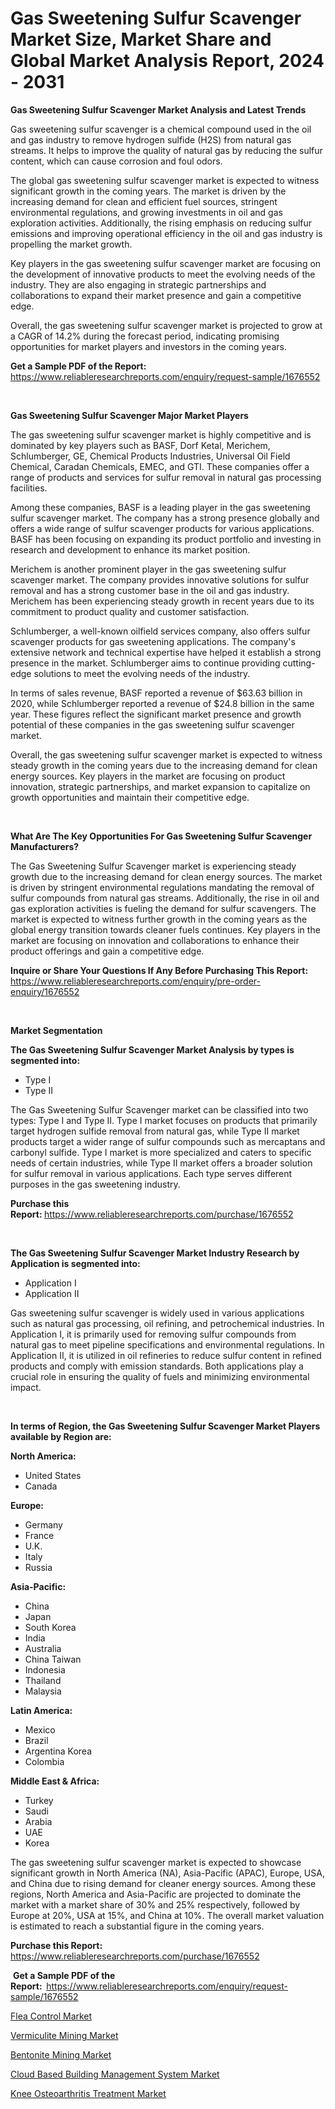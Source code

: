 <p><h1>Gas Sweetening Sulfur Scavenger Market Size, Market Share and Global Market Analysis Report, 2024 - 2031</h1></p><p><strong>Gas Sweetening Sulfur Scavenger Market Analysis and Latest Trends</strong></p>
<p><p>Gas sweetening sulfur scavenger is a chemical compound used in the oil and gas industry to remove hydrogen sulfide (H2S) from natural gas streams. It helps to improve the quality of natural gas by reducing the sulfur content, which can cause corrosion and foul odors.</p><p>The global gas sweetening sulfur scavenger market is expected to witness significant growth in the coming years. The market is driven by the increasing demand for clean and efficient fuel sources, stringent environmental regulations, and growing investments in oil and gas exploration activities. Additionally, the rising emphasis on reducing sulfur emissions and improving operational efficiency in the oil and gas industry is propelling the market growth.</p><p>Key players in the gas sweetening sulfur scavenger market are focusing on the development of innovative products to meet the evolving needs of the industry. They are also engaging in strategic partnerships and collaborations to expand their market presence and gain a competitive edge.</p><p>Overall, the gas sweetening sulfur scavenger market is projected to grow at a CAGR of 14.2% during the forecast period, indicating promising opportunities for market players and investors in the coming years.</p></p>
<p><strong>Get a Sample PDF of the Report:&nbsp;</strong> <a href="https://www.reliableresearchreports.com/enquiry/request-sample/1676552">https://www.reliableresearchreports.com/enquiry/request-sample/1676552</a></p>
<p>&nbsp;</p>
<p><strong>Gas Sweetening Sulfur Scavenger Major Market Players</strong></p>
<p><p>The gas sweetening sulfur scavenger market is highly competitive and is dominated by key players such as BASF, Dorf Ketal, Merichem, Schlumberger, GE, Chemical Products Industries, Universal Oil Field Chemical, Caradan Chemicals, EMEC, and GTI. These companies offer a range of products and services for sulfur removal in natural gas processing facilities.</p><p>Among these companies, BASF is a leading player in the gas sweetening sulfur scavenger market. The company has a strong presence globally and offers a wide range of sulfur scavenger products for various applications. BASF has been focusing on expanding its product portfolio and investing in research and development to enhance its market position.</p><p>Merichem is another prominent player in the gas sweetening sulfur scavenger market. The company provides innovative solutions for sulfur removal and has a strong customer base in the oil and gas industry. Merichem has been experiencing steady growth in recent years due to its commitment to product quality and customer satisfaction.</p><p>Schlumberger, a well-known oilfield services company, also offers sulfur scavenger products for gas sweetening applications. The company's extensive network and technical expertise have helped it establish a strong presence in the market. Schlumberger aims to continue providing cutting-edge solutions to meet the evolving needs of the industry.</p><p>In terms of sales revenue, BASF reported a revenue of $63.63 billion in 2020, while Schlumberger reported a revenue of $24.8 billion in the same year. These figures reflect the significant market presence and growth potential of these companies in the gas sweetening sulfur scavenger market.</p><p>Overall, the gas sweetening sulfur scavenger market is expected to witness steady growth in the coming years due to the increasing demand for clean energy sources. Key players in the market are focusing on product innovation, strategic partnerships, and market expansion to capitalize on growth opportunities and maintain their competitive edge.</p></p>
<p>&nbsp;</p>
<p><strong>What Are The Key Opportunities For Gas Sweetening Sulfur Scavenger Manufacturers?</strong></p>
<p><p>The Gas Sweetening Sulfur Scavenger market is experiencing steady growth due to the increasing demand for clean energy sources. The market is driven by stringent environmental regulations mandating the removal of sulfur compounds from natural gas streams. Additionally, the rise in oil and gas exploration activities is fueling the demand for sulfur scavengers. The market is expected to witness further growth in the coming years as the global energy transition towards cleaner fuels continues. Key players in the market are focusing on innovation and collaborations to enhance their product offerings and gain a competitive edge.</p></p>
<p><strong>Inquire or Share Your Questions If Any Before Purchasing This Report:</strong> <a href="https://www.reliableresearchreports.com/enquiry/pre-order-enquiry/1676552">https://www.reliableresearchreports.com/enquiry/pre-order-enquiry/1676552</a></p>
<p>&nbsp;</p>
<p><strong>Market Segmentation</strong></p>
<p><strong>The Gas Sweetening Sulfur Scavenger Market Analysis by types is segmented into:</strong></p>
<p><ul><li>Type I</li><li>Type II</li></ul></p>
<p><p>The Gas Sweetening Sulfur Scavenger market can be classified into two types: Type I and Type II. Type I market focuses on products that primarily target hydrogen sulfide removal from natural gas, while Type II market products target a wider range of sulfur compounds such as mercaptans and carbonyl sulfide. Type I market is more specialized and caters to specific needs of certain industries, while Type II market offers a broader solution for sulfur removal in various applications. Each type serves different purposes in the gas sweetening industry.</p></p>
<p><strong>Purchase this Report:&nbsp;</strong><a href="https://www.reliableresearchreports.com/purchase/1676552">https://www.reliableresearchreports.com/purchase/1676552</a></p>
<p>&nbsp;</p>
<p><strong>The Gas Sweetening Sulfur Scavenger Market Industry Research by Application is segmented into:</strong></p>
<p><ul><li>Application I</li><li>Application II</li></ul></p>
<p><p>Gas sweetening sulfur scavenger is widely used in various applications such as natural gas processing, oil refining, and petrochemical industries. In Application I, it is primarily used for removing sulfur compounds from natural gas to meet pipeline specifications and environmental regulations. In Application II, it is utilized in oil refineries to reduce sulfur content in refined products and comply with emission standards. Both applications play a crucial role in ensuring the quality of fuels and minimizing environmental impact.</p></p>
<p>&nbsp;</p>
<p><strong>In terms of Region, the Gas Sweetening Sulfur Scavenger Market Players available by Region are:</strong></p>
<p>
    <p> <strong> North America: </strong>
        <ul>
            <li>United States</li>
            <li>Canada</li>
        </ul>
        </p> 
    <p> <strong> Europe: </strong>
        <ul>
            <li>Germany</li>
            <li>France</li>
            <li>U.K.</li>
            <li>Italy</li>
            <li>Russia</li>
        </ul>
        </p> 
    <p> <strong> Asia-Pacific: </strong>
        <ul>
            <li>China</li>
            <li>Japan</li>
            <li>South Korea</li>
            <li>India</li>
            <li>Australia</li>
            <li>China Taiwan</li>
            <li>Indonesia</li>
            <li>Thailand</li>
            <li>Malaysia</li>
        </ul>
        </p> 
    <p> <strong> Latin America: </strong>
        <ul>
            <li>Mexico</li>
            <li>Brazil</li>
            <li>Argentina Korea</li>
            <li>Colombia</li>
        </ul>
        </p> 
    <p> <strong> Middle East & Africa: </strong>
        <ul>
            <li>Turkey</li>
            <li>Saudi</li>
            <li>Arabia</li>
            <li>UAE</li>
            <li>Korea</li>
        </ul>
    </p>
    </p>
<p><p>The gas sweetening sulfur scavenger market is expected to showcase significant growth in North America (NA), Asia-Pacific (APAC), Europe, USA, and China due to rising demand for cleaner energy sources. Among these regions, North America and Asia-Pacific are projected to dominate the market with a market share of 30% and 25% respectively, followed by Europe at 20%, USA at 15%, and China at 10%. The overall market valuation is estimated to reach a substantial figure in the coming years.</p></p>
<p><strong>Purchase this Report: </strong><a href="https://www.reliableresearchreports.com/purchase/1676552">https://www.reliableresearchreports.com/purchase/1676552</a></p>
<p>&nbsp;<strong>Get a Sample PDF of the Report:&nbsp;&nbsp;</strong><a href="https://www.reliableresearchreports.com/enquiry/request-sample/1676552">https://www.reliableresearchreports.com/enquiry/request-sample/1676552</a></p>
<p><strong></strong></p>
<p><p><a href="https://github.com/nicholepatriciadoylenwnrjr0/Market-Research-Report-List-1/blob/main/flea-control-market.md">Flea Control Market</a></p><p><a href="https://medium.com/@eldabernier/vermiculite-mining-market-comprehensive-assessment-by-type-application-and-geography-ffacb60a9ba9">Vermiculite Mining Market</a></p><p><a href="https://medium.com/@eldabernier/bentonite-mining-market-the-key-to-successful-business-strategy-forecast-till-2031-902250a77df6">Bentonite Mining Market</a></p><p><a href="https://medium.com/@eldabernier/cloud-based-building-management-system-market-comprehensive-assessment-by-type-application-and-614a9543c351">Cloud Based Building Management System Market</a></p><p><a href="https://medium.com/@eldabernier/knee-osteoarthritis-treatment-market-outlook-industry-overview-and-forecast-2024-to-2031-8c815a89914c">Knee Osteoarthritis Treatment Market</a></p></p>